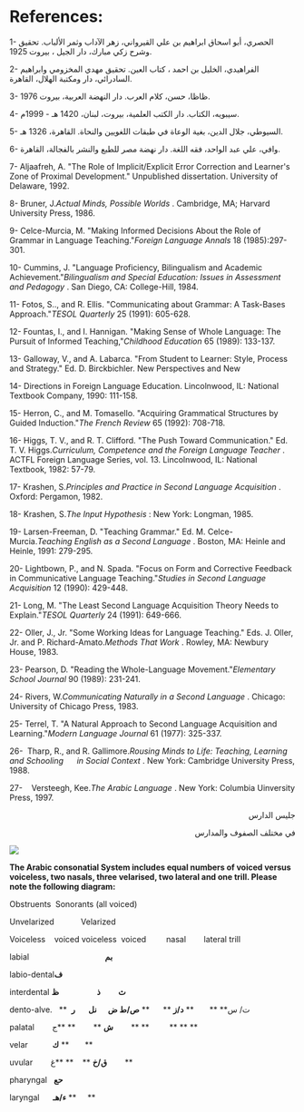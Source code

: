 References:
===========

1- الحصري، أبو اسحاق ابراهيم بن علي القيرواني، زهر الآداب وثمر الألباب.
تحقيق وشرح زکي مبارك، دار الجيل ، بيروت 1925.

2- الفراهيدي، الخليل بن احمد ، کتاب العين. تحقيق مهدي المخزومي وابراهيم
السادرائي، دار ومکتبة الهلال، القاهرة.

3- ظاظا، حسن، کلام العرب. دار النهضة العربية، بيروت 1976.

4- سيبويه، الکتاب. دار الکتب العلمية، بيروت، لبنان، 1420 هـ - 1999م.

5- السيوطي، جلال الدين، بغية الوعاة في طبقات اللغويين والنحاة. القاهرة،
1326 هـ.

6- وافي، علي عبد الواحد، فقه اللغة. دار نهضة مصر للطبع والنشر بالفجالة،
القاهرة.

7- Aljaafreh, A. "The Role of Implicit/Explicit Error Correction and
Learner's Zone of Proximal Development." Unpublished dissertation.
University of Delaware, 1992.

8- Bruner, J.*Actual Minds, Possible Worlds* . Cambridge, MA; Harvard
University Press, 1986.

9- Celce-Murcia, M. "Making Informed Decisions About the Role of Grammar
in Language Teaching."*Foreign Language Annals* 18 (1985):297-301.

10- Cummins, J. "Language Proficiency, Bilingualism and Academic
Achievement."*Bilingualism and Special Education: Issues in Assessment
and Pedagogy* . San Diego, CA: College-Hill, 1984.

11- Fotos, S.., and R. Ellis. "Communicating about Grammar: A Task-Bases
Approach."*TESOL Quarterly* 25 (1991): 605-628.

12- Fountas, I., and I. Hannigan. "Making Sense of Whole Language: The
Pursuit of Informed Teaching,"*Childhood Education* 65 (1989): 133-137.

13- Galloway, V., and A. Labarca. "From Student to Learner: Style,
Process and Strategy." Ed. D. Birckbichler. New Perspectives and New

14- Directions in Foreign Language Education. Lincolnwood, IL: National
Textbook Company, 1990: 111-158.

15- Herron, C., and M. Tomasello. "Acquiring Grammatical Structures by
Guided Induction."*The French Review* 65 (1992): 708-718.

16- Higgs, T. V., and R. T. Clifford. "The Push Toward Communication."
Ed. T. V. Higgs.*Curriculum, Competence and the Foreign Language
Teacher* . ACTFL Foreign Language Series, vol. 13. Lincolnwood, IL:
National Textbook, 1982: 57-79.

17- Krashen, S.*Principles and Practice in Second Language Acquisition*
. Oxford: Pergamon, 1982.

18- Krashen, S.*The Input Hypothesis* : New York: Longman, 1985.

19- Larsen-Freeman, D. "Teaching Grammar." Ed. M. Celce-Murcia.*Teaching
English as a Second Language* . Boston, MA: Heinle and Heinle, 1991:
279-295.

20- Lightbown, P., and N. Spada. "Focus on Form and Corrective Feedback
in Communicative Language Teaching."*Studies in Second Language
Acquisition* 12 (1990): 429-448.

21- Long, M. "The Least Second Language Acquisition Theory Needs to
Explain."*TESOL Quarterly* 24 (1991): 649-666.

22- Oller, J., Jr. "Some Working Ideas for Language Teaching." Eds. J.
Oller, Jr. and P. Richard-Amato.*Methods That Work* . Rowley, MA:
Newbury House, 1983.

23- Pearson, D. "Reading the Whole-Language Movement."*Elementary School
Journal* 90 (1989): 231-241.

24- Rivers, W.*Communicating Naturally in a Second Language* . Chicago:
University of Chicago Press, 1983.

25- Terrel, T. "A Natural Approach to Second Language Acquisition and
Learning."*Modern Language Journal* 61 (1977): 325-337.

26-  Tharp, R., and R. Gallimore.*Rousing Minds to Life: Teaching,
Learning and Schooling      in Social Context* . New York: Cambridge
University Press, 1988.

27-    Versteegh, Kee.*The Arabic Language* . New York: Columbia
Uinversity Press, 1997.

<p dir="rtl">
جليس الدارس
</p>

<p dir="rtl">
في مختلف الصفوف والمدارس
</p>

![](books/0799-arabic_grammar/images/image001.jpg)

**The Arabic consonatial System includes equal numbers of voiced versus
voiceless, two nasals, three velarised, two lateral and one trill.
Please note the following diagram:**

Obstruents  Sonorants (all voiced)

Unvelarized            Velarized

Voiceless    voiced voiceless  voiced         nasal        lateral
trill

labial                                  **بم**

labio-dental**ف**

interdental **ث**        **ذ**                 **ظ**

dento-alve.   **  ت/ س** **       ** **د/ز** **      ** **ص/ط
ض      نل       ر**

palatal        **ش** **        ** **ج        ** **         ** ** **

velar           **ك** **       **

uvular        **ق/خ** **    ** **غ        **

pharyngal   **حع**

laryngal      **ء/هـ** **     **
